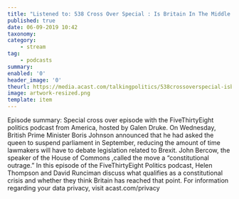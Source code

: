 ```yaml
---
title: "Listened to: 538 Cross Over Special : Is Britain In The Middle Of A Constitutional Crisis?"
published: true
date: 06-09-2019 10:42
taxonomy:
category:
	- stream
tag:
	- podcasts
summary:
enabled: '0'
header_image: '0'
theurl: https://media.acast.com/talkingpolitics/538crossoverspecial-isbritaininthemiddleofaconstitutionalcrisis-/media.mp3
image: artwork-resized.png
template: item
---
```

 
Episode summary: Special cross over episode with the FiveThirtyEight politics podcast from America, hosted by Galen Druke. On Wednesday, British Prime Minister Boris Johnson announced that he had asked the queen to suspend parliament in September, reducing the amount of time lawmakers will have to debate legislation related to Brexit. John Bercow, the speaker of the House of Commons ,called the move a “constitutional outrage.” In this episode of the FiveThirtyEight Politics podcast, Helen Thompson and David Runciman discuss what qualifies as a constitutional crisis and whether they think Britain has reached that point. For information regarding your data privacy, visit acast.com/privacy

